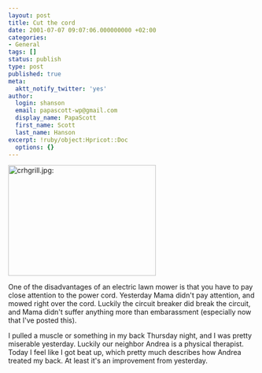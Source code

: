 ```yaml
---
layout: post
title: Cut the cord
date: 2001-07-07 09:07:06.000000000 +02:00
categories:
- General
tags: []
status: publish
type: post
published: true
meta:
  aktt_notify_twitter: 'yes'
author:
  login: shanson
  email: papascott-wp@gmail.com
  display_name: PapaScott
  first_name: Scott
  last_name: Hanson
excerpt: !ruby/object:Hpricot::Doc
  options: {}
---
```

<p><img src="http://www.papascott.de/wordpress/wp-content/uploads/2001/07/crhgrill.jpg" height="225" width="300" border="0" alt="crhgrill.jpg: " /></p>
<p>One of the disadvantages of an electric lawn mower is that you have to pay close attention to the power cord. Yesterday Mama didn't pay attention, and mowed right over the cord. Luckily the circuit breaker did break the circuit, and Mama didn't suffer anything more than embarassment (especially now that I've posted this).</p>
<p>I pulled a muscle or something in my back Thursday night, and I was pretty miserable yesterday. Luckily our neighbor Andrea is a physical therapist. Today I feel like I got beat up, which pretty much describes how Andrea treated my back. At least it's an improvement from yesterday.</p>
